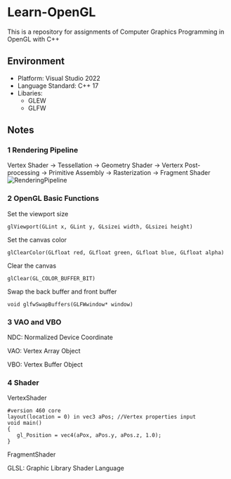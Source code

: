 # Learn-OpenGL
This is a repository for assignments of Computer Graphics Programming in OpenGL with C++

## Environment
* Platform: Visual Studio 2022
* Language Standard: C++ 17
* Libaries:
  * GLEW
  * GLFW

## Notes
### 1 Rendering Pipeline
Vertex Shader → Tessellation → Geometry Shader → Verterx Post-processing → Primitive Assembly → Rasterization → Fragment Shader
![RenderingPipeline](https://github.com/user-attachments/assets/26f4099c-cb71-4dff-963a-06005b672044)

### 2 OpenGL Basic Functions

Set the viewport size
```
glViewport(GLint x, GLint y, GLsizei width, GLsizei height)
```

Set the canvas color
```
glClearColor(GLfloat red, GLfloat green, GLfloat blue, GLfloat alpha)
```

Clear the canvas
```
glClear(GL_COLOR_BUFFER_BIT)
```

Swap the back buffer and front buffer
```
void glfwSwapBuffers(GLFWwindow* window)
```

### 3 VAO and VBO 
NDC: Normalized Device Coordinate

VAO: Vertex Array Object

VBO: Vertex Buffer Object 

### 4 Shader
VertexShader
```
#version 460 core
layout(location = 0) in vec3 aPos; //Vertex properties input
void main()
{
   gl_Position = vec4(aPox, aPos.y, aPos.z, 1.0);
}
```

FragmentShader

GLSL: Graphic Library Shader Language
